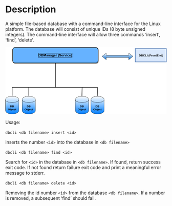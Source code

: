 # Description
A simple file-based database with a command-line interface for the Linux
platform. The database will consist of unique IDs (8 byte unsigned integers). The
command-line interface will allow three commands ‘insert’, ‘find’, ‘delete’.

![Screenshot](Architecture.png)


Usage:

`dbcli <db filename> insert <id>`

inserts the number `<id>` into the database in `<db filename>`

`dbcli <db filename> find <id>`

Search for `<id>` in the database in `<db filename>`. If found, return success exit code. If not
found return failure exit code and print a meaningful error message to stderr.

`dbcli <db filename> delete <id>`

Removing the id number `<id>` from the database `<db filename>`. If a number is removed, a
subsequent ‘find’ should fail.
